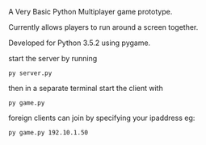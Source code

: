 A Very Basic Python Multiplayer game prototype.

Currently allows players to run around a screen together.

Developed for Python 3.5.2 using pygame.

start the server by running

`py server.py`

then in a separate terminal start the client with

`py game.py`

foreign clients can join by specifying your ipaddress eg:

`py game.py 192.10.1.50`
